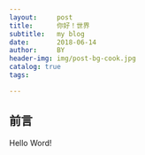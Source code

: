 ```yaml
---
layout:     post
title:      你好！世界
subtitle:   my blog
date:       2018-06-14
author:     BY
header-img: img/post-bg-cook.jpg
catalog: true
tags:

---
```


## 前言
Hello Word!
